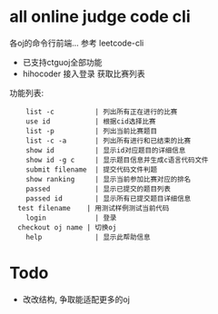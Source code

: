 # all online judge code cli

各oj的命令行前端... 参考 leetcode-cli

- 已支持ctguoj全部功能
- hihocoder 接入登录 获取比赛列表

功能列表:
```
	list -c          | 列出所有正在进行的比赛
	use id           | 根据cid选择比赛
	list -p          | 列出当前比赛题目
	list -c -a       | 列出所有进行和已结束的比赛
	show id          | 显示id对应题目的详细信息
	show id -g c     | 显示题目信息并生成c语言代码文件
	submit filename  | 提交代码文件判题
	show ranking     | 显示当前参加比赛对应的排名
	passed           | 显示已提交的题目列表
	passed id        | 显示所有已提交题目详细信息
  test filename    | 用测试样例测试当前代码
	login            | 登录
  checkout oj name | 切换oj
	help             | 显示此帮助信息
```
  
# Todo
- 改改结构, 争取能适配更多的oj
